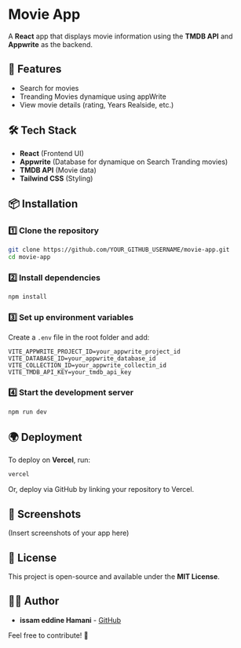 # Movie App

A **React** app that displays movie information using the **TMDB API** and **Appwrite** as the backend.

## 🚀 Features
- Search for movies
- Treanding Movies dynamique using appWrite
- View movie details (rating, Years Realside, etc.)

## 🛠️ Tech Stack
- **React** (Frontend UI)
- **Appwrite** (Database for dynamique on Search Tranding movies)
- **TMDB API** (Movie data)
- **Tailwind CSS** (Styling)

## 📦 Installation

### 1️⃣ Clone the repository
```sh
git clone https://github.com/YOUR_GITHUB_USERNAME/movie-app.git
cd movie-app
```

### 2️⃣ Install dependencies
```sh
npm install
```

### 3️⃣ Set up environment variables
Create a `.env` file in the root folder and add:
```env
VITE_APPWRITE_PROJECT_ID=your_appwrite_project_id
VITE_DATABASE_ID=your_appwrite_database_id
VITE_COLLECTION_ID=your_appwrite_collectin_id
VITE_TMDB_API_KEY=your_tmdb_api_key
```

### 4️⃣ Start the development server
```sh
npm run dev
```

## 🌍 Deployment
To deploy on **Vercel**, run:
```sh
vercel
```
Or, deploy via GitHub by linking your repository to Vercel.

## 📸 Screenshots
(Insert screenshots of your app here)

## 📜 License
This project is open-source and available under the **MIT License**.

## 👨‍💻 Author
- **issam eddine Hamani** - [GitHub](https://github.com/YOUR_GITHUB_USERNAME)

Feel free to contribute! 🚀


